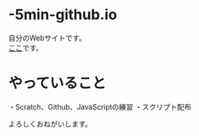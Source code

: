 # -5min-github.io
自分のWebサイトです。  
[ここ](https://-5min-.github.io/ "ここ")です。
# やっていること
・Scratch、Github、JavaScriptの練習
・スクリプト配布

よろしくおねがいします。
